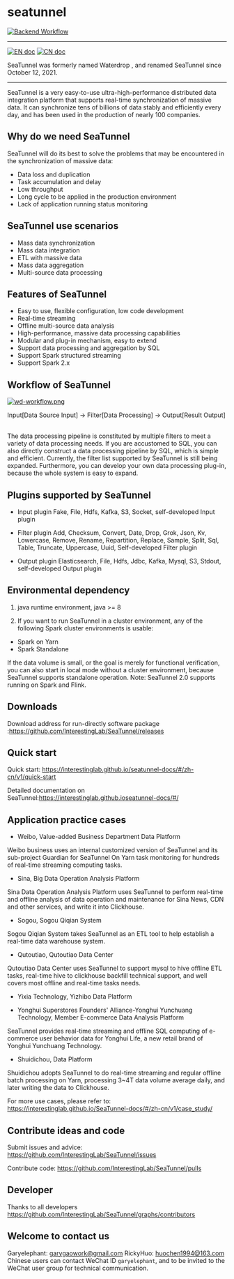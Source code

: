 # seatunnel

[![Backend Workflow](https://github.com/InterestingLab/seatunnel/actions/workflows/backend.yml/badge.svg?branch=wd-v2-baseline)](https://github.com/InterestingLab/seatunnel/actions/workflows/backend.yml)

---
[![EN doc](https://img.shields.io/badge/document-English-blue.svg)](README.md)
[![CN doc](https://img.shields.io/badge/文档-中文版-blue.svg)](README_zh_CN.md)

SeaTunnel was formerly named Waterdrop , and renamed SeaTunnel since October 12, 2021.

---

SeaTunnel is a very easy-to-use ultra-high-performance distributed data integration platform that supports real-time synchronization of massive data. It can synchronize tens of billions of data stably and efficiently every day, and has been used in the production of nearly 100 companies.


## Why do we need SeaTunnel 

SeaTunnel will do its best to solve the problems that may be encountered in the synchronization of massive data:

- Data loss and duplication
- Task accumulation and delay
- Low throughput
- Long cycle to be applied in the production environment
- Lack of application running status monitoring

## SeaTunnel use scenarios

- Mass data synchronization
- Mass data integration
- ETL with massive data
- Mass data aggregation
- Multi-source data processing

## Features of SeaTunnel  

- Easy to use, flexible configuration, low code development
- Real-time streaming
- Offline multi-source data analysis
- High-performance, massive data processing capabilities
- Modular and plug-in mechanism, easy to extend
- Support data processing and aggregation by SQL
- Support Spark structured streaming
- Support Spark 2.x

## Workflow of SeaTunnel 

 [![wd-workflow.png](https://imgpp.com/images/2021/11/17/wd-workflow.png)](https://imgpp.com/image/kOKht)

Input[Data Source Input] -> Filter[Data Processing] -> Output[Result Output]  

The data processing pipeline is constituted by multiple filters to meet a variety of data processing needs. If you are accustomed to SQL, you can also directly construct a data processing pipeline by SQL, which is simple and efficient. Currently, the filter list supported by SeaTunnel is still being expanded. Furthermore, you can develop your own data processing plug-in, because the whole system is easy to expand.

## Plugins supported by SeaTunnel  

- Input plugin
Fake, File, Hdfs, Kafka, S3, Socket, self-developed Input plugin

- Filter plugin
Add, Checksum, Convert, Date, Drop, Grok, Json, Kv, Lowercase, Remove, Rename, Repartition, Replace, Sample, Split, Sql, Table, Truncate, Uppercase, Uuid, Self-developed Filter plugin

- Output plugin
Elasticsearch, File, Hdfs, Jdbc, Kafka, Mysql, S3, Stdout, self-developed Output plugin

## Environmental dependency

1. java runtime environment, java >= 8

2. If you want to run SeaTunnel in a cluster environment, any of the following Spark cluster environments is usable:

- Spark on Yarn
- Spark Standalone

If the data volume is small, or the goal is merely for functional verification, you can also start in local mode without a cluster environment, because SeaTunnel supports standalone operation. Note: SeaTunnel 2.0 supports running on Spark and Flink.

## Downloads  

Download address for run-directly software package :https://github.com/InterestingLab/SeaTunnel/releases

## Quick start

Quick start: https://interestinglab.github.io/seatunnel-docs/#/zh-cn/v1/quick-start

Detailed documentation on SeaTunnel:https://interestinglab.github.ioseatunnel-docs/#/

## Application practice cases

- Weibo, Value-added Business Department Data Platform

Weibo business uses an internal customized version of SeaTunnel and its sub-project Guardian for SeaTunnel On Yarn task monitoring for hundreds of real-time streaming computing tasks.

- Sina, Big Data Operation Analysis Platform 

Sina Data Operation Analysis Platform uses SeaTunnel to perform real-time and offline analysis of data operation and maintenance for Sina News, CDN and other services, and write it into Clickhouse.

- Sogou, Sogou Qiqian System 

Sogou Qiqian System takes SeaTunnel as an ETL tool to help establish a real-time data warehouse system.

- Qutoutiao, Qutoutiao Data Center 

Qutoutiao Data Center uses SeaTunnel to support mysql to hive offline ETL tasks, real-time hive to clickhouse backfill technical support, and well covers most offline and real-time tasks needs.

- Yixia Technology, Yizhibo Data Platform

- Yonghui Superstores Founders' Alliance-Yonghui Yunchuang Technology, Member E-commerce Data Analysis Platform 

SeaTunnel provides real-time streaming and offline SQL computing of e-commerce user behavior data for Yonghui Life, a new retail brand of Yonghui Yunchuang Technology.

- Shuidichou, Data Platform 

Shuidichou adopts SeaTunnel to do real-time streaming and regular offline batch processing on Yarn, processing 3~4T data volume average daily, and later writing the data to Clickhouse.

For more use cases, please refer to: https://interestinglab.github.io/SeaTunnel-docs/#/zh-cn/v1/case_study/

## Contribute ideas and code

Submit issues and advice: https://github.com/InterestingLab/SeaTunnel/issues

Contribute code: https://github.com/InterestingLab/SeaTunnel/pulls

## Developer

Thanks to all developers https://github.com/InterestingLab/SeaTunnel/graphs/contributors  
## Welcome to contact us

Garyelephant: garygaowork@gmail.com 
RickyHuo: huochen1994@163.com 
Chinese users can contact WeChat ID `garyelephant`, and to be invited to the WeChat user group for technical communication.


